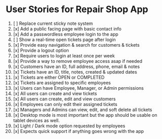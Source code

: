 # User Stories for Repair Shop App

1. [ ] Replace current sticky note system
2. [x] Add a public facing page with basic contact info 
3. [x] Add a passwordless employee login to the app 
4. [ ] Show a real-time open tickets page after login 
5. [x] Provide easy navigation & search for customers & tickets 
6. [x] Provide a logout option 
7. [x] Require users to login at least once per week
8. [x] Provide a way to remove employee access asap if needed 
9. [x] Customers have an ID, full address, phone, email & notes
10. [x] Tickets have an ID, title, notes, created & updated dates
11. [x] Tickets are either OPEN or COMPLETED 
12. [x] Tickets are assigned to specific employees 
13. [x] Users can have Employee, Manager, or Admin permissions 
14. [x] All users can create and view tickets
15. [x] All users can create, edit and view customers 
16. [x] Employees can only edit their assigned tickets  
17. [x] Managers and Admins can view, edit, and soft delete all tickets 
18. [x] Desktop mode is most important but the app should be usable on tablet devices as well. 
19. [x] Light / Dark mode option requested by employees 
20. [x] Expects quick support if anything goes wrong with the app